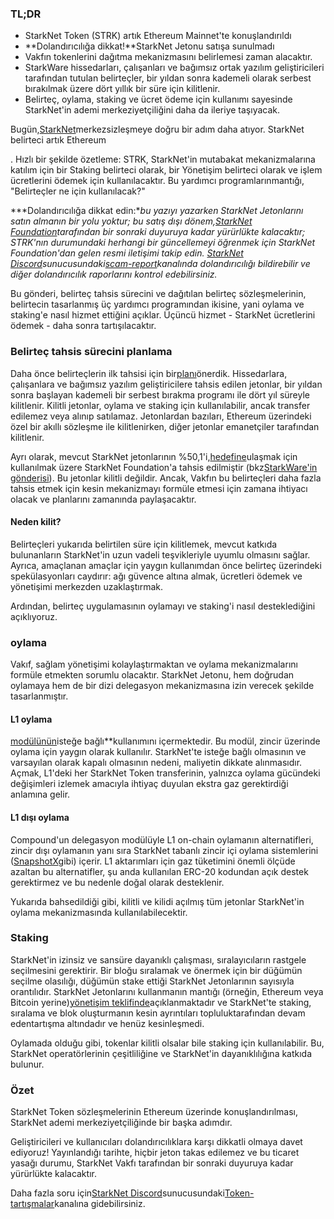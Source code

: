 ### TL;DR

* StarkNet Token (STRK) artık Ethereum Mainnet'te konuşlandırıldı
* **Dolandırıcılığa dikkat!**StarkNet Jetonu satışa sunulmadı
* Vakfın tokenlerini dağıtma mekanizmasını belirlemesi zaman alacaktır.
* StarkWare hissedarları, çalışanları ve bağımsız ortak yazılım geliştiricileri tarafından tutulan belirteçler, bir yıldan sonra kademeli olarak serbest bırakılmak üzere dört yıllık bir süre için kilitlenir.
* Belirteç, oylama, staking ve ücret ödeme için kullanımı sayesinde StarkNet'in ademi merkeziyetçiliğini daha da ileriye taşıyacak.

Bugün,[StarkNet](https://starknet.io/)merkezsizleşmeye doğru bir adım daha atıyor. StarkNet belirteci artık Ethereum</a>

. Hızlı bir şekilde özetleme: STRK, StarkNet'in mutabakat mekanizmalarına katılım için bir Staking belirteci olarak, bir Yönetişim belirteci olarak ve işlem ücretlerini ödemek için kullanılacaktır. Bu yardımcı programların[](https://medium.com/@starkware/part-2-a-decentralization-and-governance-proposal-for-starknet-23e335645778)mantığı, "Belirteçler ne için kullanılacak?"</p> 

***Dolandırıcılığa dikkat edin:**bu yazıyı yazarken StarkNet Jetonlarını satın almanın bir yolu yoktur; bu satış dışı dönem,[StarkNet Foundation](https://twitter.com/StarkNetFndn)tarafından bir sonraki duyuruya kadar yürürlükte kalacaktır; STRK'nın durumundaki herhangi bir güncellemeyi öğrenmek için StarkNet Foundation'dan gelen resmi iletişimi takip edin. [StarkNet Discord](http://starknet.io/discord)sunucusundaki[scam-report](https://discord.gg/qypnmzkhbc)kanalında dolandırıcılığı bildirebilir ve diğer dolandırıcılık raporlarını kontrol edebilirsiniz.*

Bu gönderi, belirteç tahsis sürecini ve dağıtılan belirteç sözleşmelerinin, belirtecin tasarlanmış üç yardımcı programından ikisine, yani oylama ve staking'e nasıl hizmet ettiğini açıklar. Üçüncü hizmet - StarkNet ücretlerini ödemek - daha sonra tartışılacaktır.



### Belirteç tahsis sürecini planlama

Daha önce belirteçlerin ilk tahsisi için bir[planı](https://medium.com/starkware/part-3-starknet-token-design-5cc17af066c6)önerdik. Hissedarlara, çalışanlara ve bağımsız yazılım geliştiricilere tahsis edilen jetonlar, bir yıldan sonra başlayan kademeli bir serbest bırakma programı ile dört yıl süreyle kilitlenir. Kilitli jetonlar, oylama ve staking için kullanılabilir, ancak transfer edilemez veya alınıp satılamaz. Jetonlardan bazıları, Ethereum üzerindeki özel bir akıllı sözleşme ile kilitlenirken, diğer jetonlar emanetçiler tarafından kilitlenir.

Ayrı olarak, mevcut StarkNet jetonlarının %50,1'i,[hedefine](https://medium.com/@StarkNet_Foundation/welcome-to-the-world-starknet-foundation-7bd55d5dbc59)ulaşmak için kullanılmak üzere StarkNet Foundation'a tahsis edilmiştir (bkz[StarkWare'in gönderisi](https://medium.com/starkware/introducing-the-starknet-foundation-bd4b4379fbb)). Bu jetonlar kilitli değildir. Ancak, Vakfın bu belirteçleri daha fazla tahsis etmek için kesin mekanizmayı formüle etmesi için zamana ihtiyacı olacak ve planlarını zamanında paylaşacaktır.



#### Neden kilit?

Belirteçleri yukarıda belirtilen süre için kilitlemek, mevcut katkıda bulunanların StarkNet'in uzun vadeli teşvikleriyle uyumlu olmasını sağlar. Ayrıca, amaçlanan amaçlar için yaygın kullanımdan önce belirteç üzerindeki spekülasyonları caydırır: ağı güvence altına almak, ücretleri ödemek ve yönetişimi merkezden uzaklaştırmak.

Ardından, belirteç uygulamasının oylamayı ve staking'i nasıl desteklediğini açıklıyoruz.



### oylama

Vakıf, sağlam yönetişimi kolaylaştırmaktan ve oylama mekanizmalarını formüle etmekten sorumlu olacaktır. StarkNet Jetonu, hem doğrudan oylamaya hem de bir dizi delegasyon mekanizmasına izin verecek şekilde tasarlanmıştır.



#### L1 oylama

[</strong>modülünün](https://docs.compound.finance/v2/governance/)isteğe bağlı**kullanımını içermektedir. Bu modül, zincir üzerinde oylama için yaygın olarak kullanılır. StarkNet'te isteğe bağlı olmasının ve varsayılan olarak kapalı olmasının nedeni, maliyetin dikkate alınmasıdır. Açmak, L1'deki her StarkNet Token transferinin, yalnızca oylama gücündeki değişimleri izlemek amacıyla ihtiyaç duyulan ekstra gaz gerektirdiği anlamına gelir.</p> 



#### L1 dışı oylama

Compound'un delegasyon modülüyle L1 on-chain oylamanın alternatifleri, zincir dışı oylamanın yanı sıra StarkNet tabanlı zincir içi oylama sistemlerini ([SnapshotX](https://snapshot.mirror.xyz/cUOrwdtEs5PvNh0sqYWWxPjt8GdJWn_Qp3cl7E3_8IU)gibi) içerir. L1 aktarımları için gaz tüketimini önemli ölçüde azaltan bu alternatifler, şu anda kullanılan ERC-20 kodundan açık destek gerektirmez ve bu nedenle doğal olarak desteklenir.

Yukarıda bahsedildiği gibi, kilitli ve kilidi açılmış tüm jetonlar StarkNet'in oylama mekanizmasında kullanılabilecektir.



### Staking

StarkNet'in izinsiz ve sansüre dayanıklı çalışması, sıralayıcıların rastgele seçilmesini gerektirir. Bir bloğu sıralamak ve önermek için bir düğümün seçilme olasılığı, düğümün stake ettiği StarkNet Jetonlarının sayısıyla orantılıdır. StarkNet Jetonlarını kullanmanın mantığı (örneğin, Ethereum veya Bitcoin yerine)[yönetişim teklifinde](https://medium.com/@starkware/part-2-a-decentralization-and-governance-proposal-for-starknet-23e335645778)açıklanmaktadır ve StarkNet'te staking, sıralama ve blok oluşturmanın kesin ayrıntıları topluluk</a>tarafından devam edentartışma altındadır ve henüz kesinleşmedi.</p> 

Oylamada olduğu gibi, tokenlar kilitli olsalar bile staking için kullanılabilir. Bu, StarkNet operatörlerinin çeşitliliğine ve StarkNet'in dayanıklılığına katkıda bulunur.



### Özet

StarkNet Token sözleşmelerinin Ethereum üzerinde konuşlandırılması, StarkNet ademi merkeziyetçiliğinde bir başka adımdır.

Geliştiricileri ve kullanıcıları dolandırıcılıklara karşı dikkatli olmaya davet ediyoruz! Yayınlandığı tarihte, hiçbir jeton takas edilemez ve bu ticaret yasağı durumu, StarkNet Vakfı tarafından bir sonraki duyuruya kadar yürürlükte kalacaktır.

Daha fazla soru için[StarkNet Discord](http://starknet.io/discord)sunucusundaki[Token-tartışmalar](https://discord.gg/qypnmzkhbc)kanalına gidebilirsiniz.